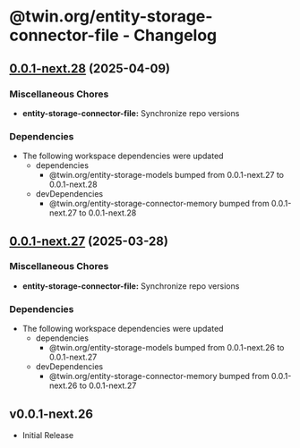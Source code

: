 # @twin.org/entity-storage-connector-file - Changelog

## [0.0.1-next.28](https://github.com/twinfoundation/entity-storage/compare/entity-storage-connector-file-v0.0.1-next.27...entity-storage-connector-file-v0.0.1-next.28) (2025-04-09)


### Miscellaneous Chores

* **entity-storage-connector-file:** Synchronize repo versions


### Dependencies

* The following workspace dependencies were updated
  * dependencies
    * @twin.org/entity-storage-models bumped from 0.0.1-next.27 to 0.0.1-next.28
  * devDependencies
    * @twin.org/entity-storage-connector-memory bumped from 0.0.1-next.27 to 0.0.1-next.28

## [0.0.1-next.27](https://github.com/twinfoundation/entity-storage/compare/entity-storage-connector-file-v0.0.1-next.26...entity-storage-connector-file-v0.0.1-next.27) (2025-03-28)


### Miscellaneous Chores

* **entity-storage-connector-file:** Synchronize repo versions


### Dependencies

* The following workspace dependencies were updated
  * dependencies
    * @twin.org/entity-storage-models bumped from 0.0.1-next.26 to 0.0.1-next.27
  * devDependencies
    * @twin.org/entity-storage-connector-memory bumped from 0.0.1-next.26 to 0.0.1-next.27

## v0.0.1-next.26

- Initial Release
